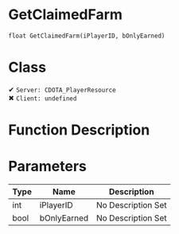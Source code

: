 # GetClaimedFarm
```
float GetClaimedFarm(iPlayerID, bOnlyEarned)
```
# Class
✔ `Server: CDOTA_PlayerResource`  
✖ `Client: undefined`  

# Function Description

# Parameters
Type|Name|Description
--|--|--
int|iPlayerID|No Description Set
bool|bOnlyEarned|No Description Set
